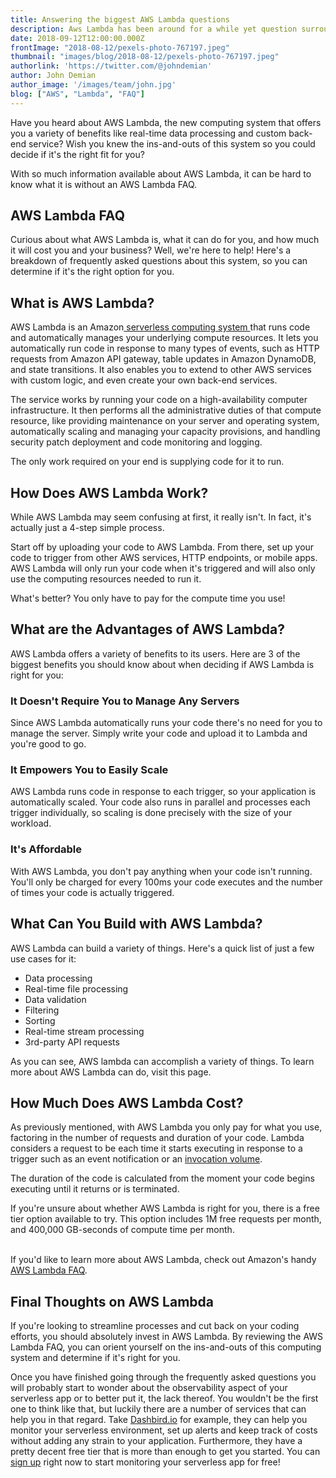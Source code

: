 ```yaml
---
title: Answering the biggest AWS Lambda questions
description: Aws Lambda has been around for a while yet question surround this magnificent product from Amazon.
date: 2018-09-12T12:00:00.000Z
frontImage: "2018-08-12/pexels-photo-767197.jpeg"
thumbnail: "images/blog/2018-08-12/pexels-photo-767197.jpeg"
authorlink: 'https://twitter.com/@johndemian'
author: John Demian
author_image: '/images/team/john.jpg'
blog: ["AWS", "Lambda", "FAQ"]
---
```


<p><p>Have you heard about AWS Lambda, the new computing system that offers you a variety of benefits like real-time data processing and custom back-end service? Wish you knew the ins-and-outs of this system so you could decide if it's the right fit for you?</p>
<p>With so much information available about AWS Lambda, it can be hard to know what it is without an AWS Lambda FAQ.</p>
<h2>AWS Lambda FAQ</h2>
<p>Curious about what AWS Lambda is, what it can do for you, and how much it will cost you and your business? Well, we're here to help! Here's a breakdown of frequently asked questions about this system, so you can determine if it's the right option for you.</p>
<h2>What is AWS Lambda?</h2>
<p>AWS Lambda is an Amazon<a href="https://medium.com/@pmuens/aws-fundamentals-what-is-lambda-32d17a89dda2"> serverless computing system </a>that runs code and automatically manages your underlying compute resources. It lets you automatically run code in response to many types of events, such as HTTP requests from Amazon API gateway, table updates in Amazon DynamoDB, and state transitions. It also enables you to extend to other AWS services with custom logic, and even create your own back-end services.</p>
<p>The service works by running your code on a high-availability computer infrastructure. It then performs all the administrative duties of that compute resource, like providing maintenance on your server and operating system, automatically scaling and managing your capacity provisions, and handling security patch deployment and code monitoring and logging.</p>
<p>The only work required on your end is supplying code for it to run.</p>
<h2>How Does AWS Lambda Work?</h2>
<p>While AWS Lambda may seem confusing at first, it really isn't. In fact, it's actually just a 4-step simple process.</p>
<p>Start off by uploading your code to AWS Lambda. From there, set up your code to trigger from other AWS services, HTTP endpoints, or mobile apps. AWS Lambda will only run your code when it's triggered and will also only use the computing resources needed to run it.</p>
<p>What's better? You only have to pay for the compute time you use!</p>
<h2>What are the Advantages of AWS Lambda?</h2>
<p>AWS Lambda offers a variety of benefits to its users. Here are 3 of the biggest benefits you should know about when deciding if AWS Lambda is right for you:</p>
<h3>It Doesn't Require You to Manage Any Servers</h3>
<p>Since AWS Lambda automatically runs your code there's no need for you to manage the server. Simply write your code and upload it to Lambda and you're good to go.</p>
<h3>It Empowers You to Easily Scale</h3>
<p>AWS Lambda runs code in response to each trigger, so your application is automatically scaled. Your code also runs in parallel and processes each trigger individually, so scaling is done precisely with the size of your workload.</p>
<h3>It's Affordable</h3>
<p>With AWS Lambda, you don't pay anything when your code isn't running. You'll only be charged for every 100ms your code executes and the number of times your code is actually triggered.</p>
<h2>What Can You Build with AWS Lambda?</h2>
<p>AWS Lambda can build a variety of things. Here's a quick list of just a few use cases for it:</p>
<ul><li>Data processing</li>
<li>Real-time file processing</li>
<li>Data validation</li>
<li>Filtering</li>
<li>Sorting</li>
<li>Real-time stream processing</li>
<li>3rd-party API requests</li>
</ul><p>As you can see, AWS lambda can accomplish a variety of things. To learn more about AWS Lambda can do, visit this page.</p>
<h2>How Much Does AWS Lambda Cost?</h2>
<p>As previously mentioned, with AWS Lambda you only pay for what you use, factoring in the number of requests and duration of your code. Lambda considers a request to be each time it starts executing in response to a trigger such as an event notification or an <a href="https://dashbird.io/features/aws-lambda-serverless-monitoring/">invocation volume</a>.</p>
<p>The duration of the code is calculated from the moment your code begins executing until it returns or is terminated.</p>
<p>If you're unsure about whether AWS Lambda is right for you, there is a free tier option available to try. This option includes 1M free requests per month, and 400,000 GB-seconds of compute time per month.</p>
<p><br />If you'd like to learn more about AWS Lambda, check out Amazon's handy <a href="https://aws.amazon.com/lambda/faqs/">AWS Lambda FAQ</a>.</p>
<h2>Final Thoughts on AWS Lambda</h2>
<p>If you're looking to streamline processes and cut back on your coding efforts, you should absolutely invest in AWS Lambda. By reviewing the AWS Lambda FAQ, you can orient yourself on the ins-and-outs of this computing system and determine if it's right for you.</p>
<p>Once you have finished going through the frequently asked questions you will probably start to wonder about the observability aspect of your serverless app or to better put it, the lack thereof. You wouldn't be the first one to think like that, but luckily there are a number of services that can help you in that regard. Take <a href="http://dashbird.io" target="_blank" rel="noreferrer noopener">Dashbird.io</a> for example, they can help you monitor your serverless environment, set up alerts and keep track of costs without adding any strain to your application. Furthermore, they have a pretty decent free tier that is more than enough to get you started. You can <a href="https://dashbird.io/register/">sign up</a> right now to start monitoring your serverless app for free!</p></p>
